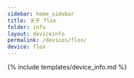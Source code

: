 ```yaml
---
sidebar: home_sidebar
title: 关于 flox
folder: info
layout: deviceinfo
permalink: /devices/flox/
device: flox
---
```

{% include templates/device_info.md %}
